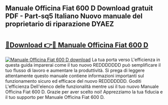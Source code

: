 ## Manuale Officina Fiat 600 D Download gratuit PDF - Part-sq5 Italiano Nuovo manuale del proprietario di riparazione DYAEZ

# <h2><a href="http://dfbemd.blite.top/?on=Manuale+Officina+Fiat+600+D">🔗Download 👉🔴 Manuale Officina Fiat 600 D</a></h2>

[![Manuale Officina Fiat 600 D download](https://i.imgur.com/lujVjoI.png)](http://dfbemd.blite.top/?on=Manuale+Officina+Fiat+600+D)
La tua porta verso L'efficienza in questa guida imparerai come il tuo nuovo REDDDDDDD può semplificare il tuo flusso di lavoro e aumentare la produttività. Si prega di leggere attentamente questo manuale contiene informazioni importanti sul funzionamento sicuro ed efficace del nuovo REDDDDDDD. Goditi L'efficienza Dell'elenco delle funzionalità mentre usi il tuo nuovo Manuale Officina Fiat 600 D. Grazie per aver scelto noi! Apprezziamo la tua fiducia e il tuo supporto per Manuale Officina Fiat 600 D.
